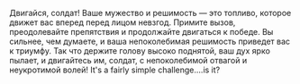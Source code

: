 Двигайся, солдат! Ваше мужество и решимость — это топливо, которое движет вас вперед перед лицом невзгод. Примите вызов, преодолевайте препятствия и продолжайте двигаться к победе. Вы сильнее, чем думаете, и ваша непоколебимая решимость приведет вас к триумфу. Так что держите голову высоко поднятой, ваш дух ярко пылает, и двигайтесь им, солдат, с непоколебимой отвагой и неукротимой волей! It's a fairly simple challenge....is it?